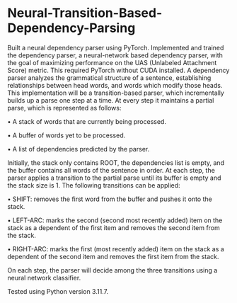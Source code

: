 # Neural-Transition-Based-Dependency-Parsing
Built a neural dependency parser using PyTorch. Implemented and trained the
dependency parser, a neural-network based dependency parser, with the goal of maximizing
performance on the UAS (Unlabeled Attachment Score) metric.
This required PyTorch without CUDA installed. 
A dependency parser analyzes the grammatical structure of a sentence, establishing relationships between head
words, and words which modify those heads. This implementation will be a transition-based parser, which incrementally
builds up a parse one step at a time. At every step it maintains a partial parse, which is represented as
follows:

• A stack of words that are currently being processed.

• A buffer of words yet to be processed.

• A list of dependencies predicted by the parser.

Initially, the stack only contains ROOT, the dependencies list is empty, and the buffer contains all words of the
sentence in order. At each step, the parser applies a transition to the partial parse until its buffer is empty and the
stack size is 1. The following transitions can be applied:

• SHIFT: removes the first word from the buffer and pushes it onto the stack.

• LEFT-ARC: marks the second (second most recently added) item on the stack as a dependent of the first item
and removes the second item from the stack.

• RIGHT-ARC: marks the first (most recently added) item on the stack as a dependent of the second item and
removes the first item from the stack.

On each step, the parser will decide among the three transitions using a neural network classifier.

Tested using Python version 3.11.7.


